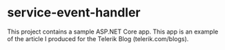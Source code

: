 # service-event-handler
This project contains a sample ASP.NET Core app. This app is an example of the article I produced for the Telerik Blog (telerik.com/blogs).
